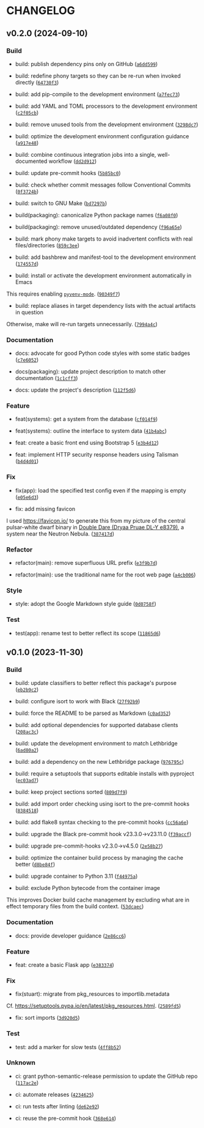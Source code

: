 # CHANGELOG

## v0.2.0 (2024-09-10)

### Build

* build: publish dependency pins only on GitHub ([`a6dd599`](https://github.com/irtnog/stuart/commit/a6dd599c0b37d1d85dd2401c837b69335b39b9f3))

* build: redefine phony targets so they can be re-run when invoked directly ([`64730f3`](https://github.com/irtnog/stuart/commit/64730f30fc680910b9377bf9f471bab23f2722b3))

* build: add pip-compile to the development environment ([`a7fec73`](https://github.com/irtnog/stuart/commit/a7fec73e311c6d3de04d07fa858aa59fe7814fa4))

* build: add YAML and TOML processors to the development environment ([`c2f05cb`](https://github.com/irtnog/stuart/commit/c2f05cb3d4689ad8b9f71aa99b1c6b1f3ed05ff7))

* build: remove unused tools from the development environment ([`3298dc7`](https://github.com/irtnog/stuart/commit/3298dc79f1b9f761cd9ae03d433236885ca06f4b))

* build: optimize the development environment configuration guidance ([`a917e48`](https://github.com/irtnog/stuart/commit/a917e48166d9239faca608c1927ffe0c9830528a))

* build: combine continuous integration jobs into a single, well-documented workflow ([`dd2d912`](https://github.com/irtnog/stuart/commit/dd2d9126aeb30ef27c2f098b06647bbee496c9f9))

* build: update pre-commit hooks ([`5b85bc0`](https://github.com/irtnog/stuart/commit/5b85bc083b27323cf5ee2aef9e99ea62c016a37f))

* build: check whether commit messages follow Conventional Commits ([`0f3724b`](https://github.com/irtnog/stuart/commit/0f3724b10f3f85987f13c7f1c5efe6a5c8119808))

* build: switch to GNU Make ([`bd7297b`](https://github.com/irtnog/stuart/commit/bd7297b5ac9776426aae1f33a9623c453a92651f))

* build(packaging): canonicalize Python package names ([`f6a08f0`](https://github.com/irtnog/stuart/commit/f6a08f019e82b17a0a3780e9e78ac46e0ab83d87))

* build(packaging): remove unused/outdated dependency ([`f96a65e`](https://github.com/irtnog/stuart/commit/f96a65e4c27e336c671e37d9a10c9324908d04ec))

* build: mark phony make targets to avoid inadvertent conflicts with real files/directories ([`859c3ee`](https://github.com/irtnog/stuart/commit/859c3eeaf21e3f233011f2af83ff7be0225f88cc))

* build: add bashbrew and manifest-tool to the development environment ([`174557d`](https://github.com/irtnog/stuart/commit/174557d802a565c3bdd5ff8a6ccd891ff50bc6d4))

* build: install or activate the development environment automatically in Emacs

This requires enabling
[`pyvenv-mode`](https://github.com/jorgenschaefer/pyvenv). ([`90349f7`](https://github.com/irtnog/stuart/commit/90349f74508549a0b02037a1aaff12511070f692))

* build: replace aliases in target dependency lists with the actual artifacts in question

Otherwise, make will re-run targets unnecessarily. ([`7994a4c`](https://github.com/irtnog/stuart/commit/7994a4c5ae5ab3e9e3133eee75f3ba9383e0e05c))

### Documentation

* docs: advocate for good Python code styles with some static badges ([`c7e6052`](https://github.com/irtnog/stuart/commit/c7e60523e32cc9b4842509bc99073c0193dc100a))

* docs(packaging): update project description to match other documentation ([`1c1cff3`](https://github.com/irtnog/stuart/commit/1c1cff32c9ed949c080e3d10fb03350da4230893))

* docs: update the project&#39;s description ([`112f5d6`](https://github.com/irtnog/stuart/commit/112f5d629af6cc625734338771ef2bd9fe202fc4))

### Feature

* feat(systems): get a system from the database ([`cf014f9`](https://github.com/irtnog/stuart/commit/cf014f986621642e487e4e810a96621934f38558))

* feat(systems): outline the interface to system data ([`41b4abc`](https://github.com/irtnog/stuart/commit/41b4abc131dd482f6ce4a53d029754d5a401c681))

* feat: create a basic front end using Bootstrap 5 ([`e3b4d12`](https://github.com/irtnog/stuart/commit/e3b4d1295a641145a580bb15c1ef860d8760f594))

* feat: implement HTTP security response headers using Talisman ([`b4d4d01`](https://github.com/irtnog/stuart/commit/b4d4d015177c03bd69e4a74bd4d47d80b43237dd))

### Fix

* fix(app): load the specified test config even if the mapping is empty ([`e05e6d3`](https://github.com/irtnog/stuart/commit/e05e6d3b04e1285d02a7406fa9995566b7df79a3))

* fix: add missing favicon

I used https://favicon.io/ to generate this from my picture of the
central pulsar-white dwarf binary in [Double Dare (Dryaa Pruae DL-Y
e8379)](https://imgur.com/gallery/uM8uPFT), a system near the Neutron
Nebula. ([`387417d`](https://github.com/irtnog/stuart/commit/387417dda60a107523108d66759124e34b43c1b3))

### Refactor

* refactor(main): remove superfluous URL prefix ([`e3f9b7d`](https://github.com/irtnog/stuart/commit/e3f9b7d7ca062e11d6c58fac08eb638c354774c6))

* refactor(main): use the traditional name for the root web page ([`a4cb006`](https://github.com/irtnog/stuart/commit/a4cb006f29ab86aefc32b56e31c8e1e3593afc0a))

### Style

* style: adopt the Google Markdown style guide ([`0d0758f`](https://github.com/irtnog/stuart/commit/0d0758fcc069e20aab6cda4ff43f28c5cdb15ccd))

### Test

* test(app): rename test to better reflect its scope ([`11865d6`](https://github.com/irtnog/stuart/commit/11865d631c2813fe8bf2bbc0c77202f1640e1a1e))

## v0.1.0 (2023-11-30)

### Build

* build: update classifiers to better reflect this package&#39;s purpose ([`eb2b9c2`](https://github.com/irtnog/stuart/commit/eb2b9c2a29e3df3857cb0de22ec77ee6f68b7a4d))

* build: configure isort to work with Black ([`27f92b9`](https://github.com/irtnog/stuart/commit/27f92b909fde11b8a4cb7d49def71cc1e805e7d5))

* build: force the README to be parsed as Markdown ([`c0ad352`](https://github.com/irtnog/stuart/commit/c0ad352b6f203ca4ae195e176dbc13a6bf247ef9))

* build: add optional dependencies for supported database clients ([`208ac3c`](https://github.com/irtnog/stuart/commit/208ac3cb19e52880ba50d84619ac6a40aefce802))

* build: update the development environment to match Lethbridge ([`6ad80a2`](https://github.com/irtnog/stuart/commit/6ad80a21a3e5e7a4d6cece036087106d3b682400))

* build: add a dependency on the new Lethbridge package ([`976795c`](https://github.com/irtnog/stuart/commit/976795c82d610ea39c9d0c802f6e0d252306d1bb))

* build: require a setuptools that supports editable installs with pyproject ([`ec03ad7`](https://github.com/irtnog/stuart/commit/ec03ad7abbc1ce665c7c1e31e30e044e83c324b7))

* build: keep project sections sorted ([`809d7f9`](https://github.com/irtnog/stuart/commit/809d7f91e5a0c9a6dae7c31593a0372a4d8edc8d))

* build: add import order checking using isort to the pre-commit hooks ([`8384518`](https://github.com/irtnog/stuart/commit/83845186eb7842fd28561ffa78f5b41fd21ce31a))

* build: add flake8 syntax checking to the pre-commit hooks ([`cc56a6e`](https://github.com/irtnog/stuart/commit/cc56a6eecf8e68ee87d76add0b967fe64ad818d3))

* build: upgrade the Black pre-commit hook v23.3.0-&gt;v23.11.0 ([`f39accf`](https://github.com/irtnog/stuart/commit/f39accfb6300fee4865706b737f97f968cd6204a))

* build: upgrade pre-commit-hooks v2.3.0-&gt;v4.5.0 ([`2e58b27`](https://github.com/irtnog/stuart/commit/2e58b273aba929cd4f55d9412cd5608e4d9a42ba))

* build: optimize the container build process by managing the cache better ([`d8be84f`](https://github.com/irtnog/stuart/commit/d8be84fc692f68399bd7eef049f9b592d4726e72))

* build: upgrade container to Python 3.11 ([`f44975a`](https://github.com/irtnog/stuart/commit/f44975a4885a1ec277ecc5c69cd806fec4e89653))

* build: exclude Python bytecode from the container image

This improves Docker build cache management by excluding what are in
effect temporary files from the build context. ([`53dcaec`](https://github.com/irtnog/stuart/commit/53dcaecc2b943c3fe40671b7318f99d2f4416d15))

### Documentation

* docs: provide developer guidance ([`2e86cc6`](https://github.com/irtnog/stuart/commit/2e86cc62d74c55496b12b546984a425eba926a56))

### Feature

* feat: create a basic Flask app ([`e383374`](https://github.com/irtnog/stuart/commit/e383374dc0b61fba84b2451ae6cce6407f34f9c2))

### Fix

* fix(stuart): migrate from pkg_resources to importlib.metadata

Cf. https://setuptools.pypa.io/en/latest/pkg_resources.html. ([`2589fd5`](https://github.com/irtnog/stuart/commit/2589fd5ae52688f430ba8d4b3c687cd637cfbb02))

* fix: sort imports ([`3d920d5`](https://github.com/irtnog/stuart/commit/3d920d53b3dc743bb7a6331f0e31c0b5eb318569))

### Test

* test: add a marker for slow tests ([`4ff8b52`](https://github.com/irtnog/stuart/commit/4ff8b529985d238b959e16d1d69cedfc40b8f8bc))

### Unknown

* ci: grant python-semantic-release permission to update the GitHub repo ([`117ac2e`](https://github.com/irtnog/stuart/commit/117ac2e49d0ed9d349181ba093999da893d0ef95))

* ci: automate releases ([`4234625`](https://github.com/irtnog/stuart/commit/42346259f1a4c639a0b54e2ba47341ed2c7a214d))

* ci: run tests after linting ([`de62e92`](https://github.com/irtnog/stuart/commit/de62e926712192c84b8ae688ca24c034e9725876))

* ci: reuse the pre-commit hook ([`368e614`](https://github.com/irtnog/stuart/commit/368e61416b68a14aec0cd499d1f1fcfc602605d1))
